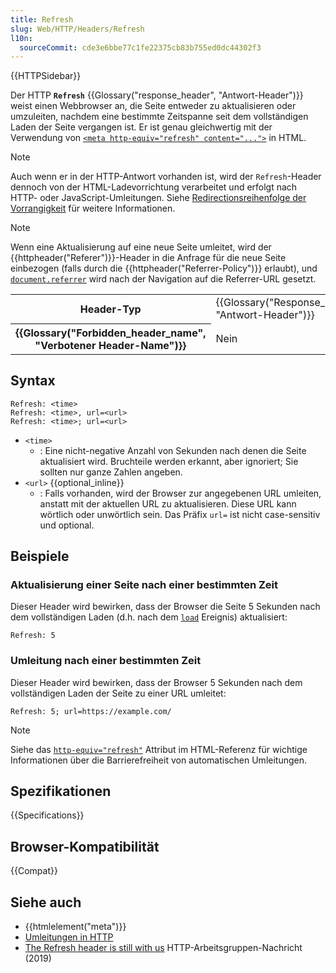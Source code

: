 ```yaml
---
title: Refresh
slug: Web/HTTP/Headers/Refresh
l10n:
  sourceCommit: cde3e6bbe77c1fe22375cb83b755ed0dc44302f3
---
```


{{HTTPSidebar}}

Der HTTP **`Refresh`** {{Glossary("response_header", "Antwort-Header")}} weist einen Webbrowser an, die Seite entweder zu aktualisieren oder umzuleiten, nachdem eine bestimmte Zeitspanne seit dem vollständigen Laden der Seite vergangen ist. Er ist genau gleichwertig mit der Verwendung von [`<meta http-equiv="refresh" content="...">`](/de/docs/Web/HTML/Element/meta#http-equiv) in HTML.

> [!NOTE]
> Auch wenn er in der HTTP-Antwort vorhanden ist, wird der `Refresh`-Header dennoch von der HTML-Ladevorrichtung verarbeitet und erfolgt nach HTTP- oder JavaScript-Umleitungen. Siehe [Redirectionsreihenfolge der Vorrangigkeit](/de/docs/Web/HTTP/Redirections#order_of_precedence) für weitere Informationen.

> [!NOTE]
> Wenn eine Aktualisierung auf eine neue Seite umleitet, wird der {{httpheader("Referer")}}-Header in die Anfrage für die neue Seite einbezogen (falls durch die {{httpheader("Referrer-Policy")}} erlaubt), und [`document.referrer`](/de/docs/Web/API/Document/referrer) wird nach der Navigation auf die Referrer-URL gesetzt.

<table class="properties">
  <tbody>
    <tr>
      <th scope="row">Header-Typ</th>
      <td>{{Glossary("Response_header", "Antwort-Header")}}</td>
    </tr>
    <tr>
      <th scope="row">{{Glossary("Forbidden_header_name", "Verbotener Header-Name")}}</th>
      <td>Nein</td>
    </tr>
  </tbody>
</table>

## Syntax

```http
Refresh: <time>
Refresh: <time>, url=<url>
Refresh: <time>; url=<url>
```

- `<time>`
  - : Eine nicht-negative Anzahl von Sekunden nach denen die Seite aktualisiert wird. Bruchteile werden erkannt, aber ignoriert; Sie sollten nur ganze Zahlen angeben.
- `<url>` {{optional_inline}}
  - : Falls vorhanden, wird der Browser zur angegebenen URL umleiten, anstatt mit der aktuellen URL zu aktualisieren. Diese URL kann wörtlich oder unwörtlich sein. Das Präfix `url=` ist nicht case-sensitiv und optional.

## Beispiele

### Aktualisierung einer Seite nach einer bestimmten Zeit

Dieser Header wird bewirken, dass der Browser die Seite 5 Sekunden nach dem vollständigen Laden (d.h. nach dem [`load`](/de/docs/Web/API/Window/load_event) Ereignis) aktualisiert:

```http
Refresh: 5
```

### Umleitung nach einer bestimmten Zeit

Dieser Header wird bewirken, dass der Browser 5 Sekunden nach dem vollständigen Laden der Seite zu einer URL umleitet:

```http
Refresh: 5; url=https://example.com/
```

> [!NOTE]
> Siehe das [`http-equiv="refresh"`](/de/docs/Web/HTML/Element/meta#refresh) Attribut im HTML-Referenz für wichtige Informationen über die Barrierefreiheit von automatischen Umleitungen.

## Spezifikationen

{{Specifications}}

## Browser-Kompatibilität

{{Compat}}

## Siehe auch

- {{htmlelement("meta")}}
- [Umleitungen in HTTP](/de/docs/Web/HTTP/Redirections)
- [The Refresh header is still with us](https://lists.w3.org/Archives/Public/ietf-http-wg/2019JanMar/0197.html) HTTP-Arbeitsgruppen-Nachricht (2019)
